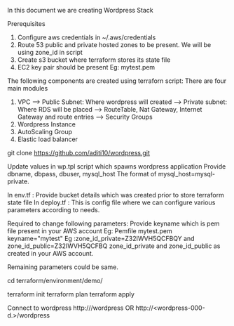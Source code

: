 In this document we are creating Wordpress Stack

Prerequisites
1. Configure aws credentials in ~/.aws/credentials
2. Route 53 public and private hosted zones to be present. We will be using zone_id in script
3. Create s3 bucket where terraform stores its state file
4. EC2 key pair should be present Eg: mytest.pem

The following components are created using terraforn script:
There are four main modules
1. VPC
	--> Public Subnet: Where wordpress will created
	--> Private subnet: Where RDS will be placed
	--> RouteTable, Nat Gateway, Internet Gateway and route entries
        --> Security Groups
2. Wordpress Instance
3. AutoScaling Group
4. Elastic load balancer

git clone https://github.com/aditi10/wordpress.git

Update values in wp.tpl script which spawns wordpress application
Provide dbname, dbpass, dbuser, mysql_host
The format of mysql_host=mysql-private.<private-dns-hosted-zone>

In env.tf : Provide bucket details which was created prior to store terraform state file
In deploy.tf : This is config file where we can configure various parameters according to needs. 

Required to change following parameters:
Provide keyname which is pem file present in your AWS account
Eg: Pemfile mytest.pem
keyname="mytest"
Eg :zone_id_private=Z32IWVH5QCFBQY and zone_id_public=Z32IWVH5QCFBQ
zone_id_private and zone_id_public as created in your AWS account.

Remaining parameters could be same.

cd terraform/environment/demo/

terraform init
terraform plan
terraform apply

Connect to wordpress 
http://<Ip>/wordpress
OR
http://<wordpress-000-d.<public-hosted-zone-name>>/wordpress


